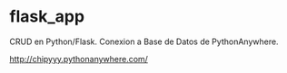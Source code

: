 # flask_app

CRUD en Python/Flask.
Conexion a Base de Datos de PythonAnywhere.

http://chipyyy.pythonanywhere.com/
